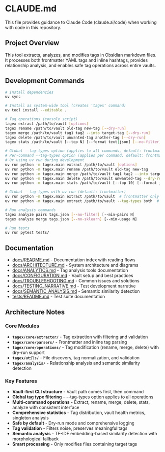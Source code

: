 # CLAUDE.md

This file provides guidance to Claude Code (claude.ai/code) when working with code in this repository.

## Project Overview

This tool extracts, analyzes, and modifies tags in Obsidian markdown files. It processes both frontmatter YAML tags and inline hashtags, provides relationship analysis, and enables safe tag operations across entire vaults.

## Development Commands

```bash
# Install dependencies
uv sync

# Install as system-wide tool (creates 'tagex' command)
uv tool install --editable .

# Tag operations (console script)
tagex extract /path/to/vault [options]
tagex rename /path/to/vault old-tag new-tag [--dry-run]
tagex merge /path/to/vault tag1 tag2 --into target-tag [--dry-run]
tagex delete /path/to/vault unwanted-tag another-tag [--dry-run]
tagex stats /path/to/vault [--top N] [--format text|json] [--no-filter]

# Global --tag-types option (applies to all commands, default: frontmatter)
# Per-command --tag-types option (applies per command, default: frontmatter)
# Or using uv run during development
uv run python -m tagex.main extract /path/to/vault [options]
uv run python -m tagex.main rename /path/to/vault old-tag new-tag
uv run python -m tagex.main merge /path/to/vault tag1 tag2 --into target-tag
uv run python -m tagex.main delete /path/to/vault unwanted-tag --dry-run
uv run python -m tagex.main stats /path/to/vault [--top 10] [--format json]

# Global --tag-types with uv run (default: frontmatter)
uv run python -m tagex.main extract /path/to/vault  # frontmatter only (default)
uv run python -m tagex.main extract /path/to/vault --tag-types both  # both types

# Run analysis commands
tagex analyze pairs tags.json [--no-filter] [--min-pairs N]
tagex analyze merge tags.json [--no-sklearn] [--min-usage N]

# Run tests
uv run pytest tests/
```

## Documentation

- [docs/README.md](docs/README.md) - Documentation index with reading flows
- [docs/ARCHITECTURE.md](docs/ARCHITECTURE.md) - System architecture and diagrams
- [docs/ANALYTICS.md](docs/ANALYTICS.md) - Tag analysis tools documentation
- [docs/CONFIGURATION.md](docs/CONFIGURATION.md) - Vault setup and best practices
- [docs/TROUBLESHOOTING.md](docs/TROUBLESHOOTING.md) - Common issues and solutions
- [docs/TESTING_NARRATIVE.md](docs/TESTING_NARRATIVE.md) - Test development narrative
- [docs/SEMANTIC_ANALYSIS.md](docs/SEMANTIC_ANALYSIS.md) - Semantic similarity detection
- [tests/README.md](tests/README.md) - Test suite documentation

## Architecture Notes

### Core Modules

- **`tagex/core/extractor/`** - Tag extraction with filtering and validation
- **`tagex/core/parsers/`** - Frontmatter and inline tag parsing
- **`tagex/core/operations/`** - Tag modification (rename, merge, delete) with dry-run support
- **`tagex/utils/`** - File discovery, tag normalization, and validation
- **`tagex/analysis/`** - Relationship analysis and semantic similarity detection

### Key Features

- **Vault-first CLI structure** - Vault path comes first, then command
- **Global tag type filtering** - --tag-types option applies to all operations
- **Multi-command operations** - Extract, rename, merge, delete, stats, analyze with consistent interface
- **Comprehensive statistics** - Tag distribution, vault health metrics, singleton analysis
- **Safe by default** - Dry-run mode and comprehensive logging
- **Tag validation** - Filters noise, preserves meaningful tags
- **Semantic analysis** - TF-IDF embedding-based similarity detection with morphological fallback
- **Smart processing** - Only modifies files containing target tags